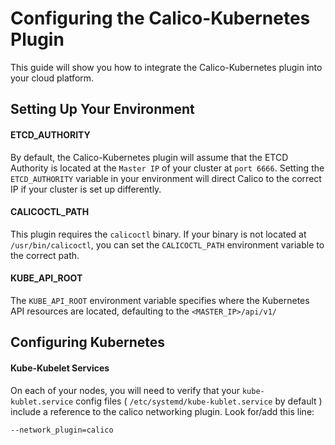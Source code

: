 # Configuring the Calico-Kubernetes Plugin

This guide will show you how to integrate the Calico-Kubernetes plugin into your cloud platform.

## Setting Up Your Environment 

#### ETCD_AUTHORITY
   By default, the Calico-Kubernetes plugin will assume that the ETCD Authority is located at the `Master IP` of your cluster at `port 6666`. Setting the `ETCD_AUTHORITY` variable in your environment will direct Calico to the correct IP if your cluster is set up differently.

#### CALICOCTL_PATH
   This plugin requires the `calicoctl` binary. If your binary is not located at `/usr/bin/calicoctl`, you can set the `CALICOCTL_PATH` environment variable to the correct path.

#### KUBE_API_ROOT
   The `KUBE_API_ROOT` environment variable specifies where the Kubernetes API resources are located, defaulting to the `<MASTER_IP>/api/v1/`

## Configuring Kubernetes

#### Kube-Kubelet Services
   On each of your nodes, you will need to verify that your `kube-kublet.service` config files ( `/etc/systemd/kube-kublet.service` by default ) include a reference to the calico networking plugin. Look for/add this line:
   ``` 
   --network_plugin=calico
   ```